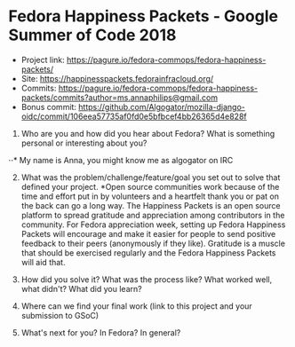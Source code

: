# Fedora Happiness Packets - Google Summer of Code 2018

* Project link: https://pagure.io/fedora-commops/fedora-happiness-packets/
* Site: https://happinesspackets.fedorainfracloud.org/
* Commits: https://pagure.io/fedora-commops/fedora-happiness-packets/commits?author=ms.annaphilips@gmail.com
* Bonus commit:
https://github.com/Algogator/mozilla-django-oidc/commit/106eea57735af0fd0e5bfbcef4bb26365d4e828f

1. Who are you and how did you hear about Fedora?  What is something personal or interesting about you?

⋅⋅* My name is Anna, you might know me as algogator on IRC

2. What was the problem/challenge/feature/goal you set out to solve that defined your project.
*Open source communities work because of the time and effort put in by volunteers and a heartfelt thank you or pat on the back can go a long way. The Happiness Packets is an open source platform to spread gratitude and appreciation among contributors in the community. For Fedora appreciation week, setting up Fedora Happiness Packets will encourage and make it easier for people to send positive feedback to their peers (anonymously if they like). Gratitude is a muscle that should be exercised regularly and the Fedora Happiness Packets will aid that. 

3. How did you solve it?  What was the process like?  What worked well, what didn't?  What did you learn?

4. Where can we find your final work (link to this project and your submission to GSoC)

5. What's next for you? In Fedora? In general?


